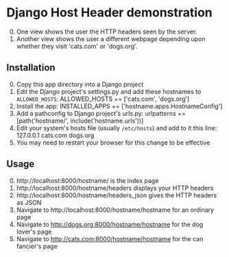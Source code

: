 # Django Host Header demonstration

0. One view shows the user the HTTP headers seen by the server.
1. Another  view shows the user a different webpage depending upon whether they
   visit 'cats.com' or 'dogs.org'.


## Installation

0. Copy this app directory into a Django project
1. Edit the Django project's settings.py and add these hostnames to `ALLOWED_HOSTS`:
    ALLOWED_HOSTS += ['cats.com', 'dogs.org']
2. Install the app:
    INSTALLED_APPS += ['hostname.apps.HostnameConfig']
3. Add a pathconfig to Django project's urls.py:
    urlpatterns += [path('hostname/', include('hostname.urls'))]
4. Edit your system's hosts file (usually `/etc/hosts`) and add to it this line:
    127.0.0.1       cats.com dogs.org
5. You may need to restart your browser for this change to be effective


## Usage

0. http://localhost:8000/hostname/ is the index page
1. http://localhost:8000/hostname/headers displays your HTTP headers
2. http://localhost:8000/hostname/headers_json gives the HTTP headers as JSON 
3. Navigate to http://localhost:8000/hostname/hostname for an ordinary page
4. Navigate to http://dogs.org:8000/hostname/hostname for the dog lover's page
5. Navigate to http://cats.com:8000/hostname/hostname for the can fancier's page
